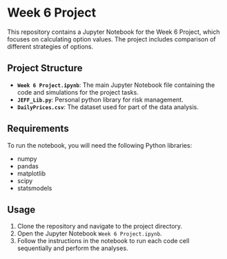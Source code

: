 # Week 6 Project

This repository contains a Jupyter Notebook for the Week 6 Project, which focuses on calculating option values. The project includes comparison of different strategies of options.

## Project Structure

- **`Week 6 Project.ipynb`**: The main Jupyter Notebook file containing the code and simulations for the project tasks.
- **`JEFF_Lib.py`**: Personal python library for risk management.
- **`DailyPrices.csv`**: The dataset used for part of the data analysis.

## Requirements

To run the notebook, you will need the following Python libraries:

- numpy
- pandas
- matplotlib
- scipy
- statsmodels

## Usage

1. Clone the repository and navigate to the project directory.
2. Open the Jupyter Notebook `Week 6 Project.ipynb`.
3. Follow the instructions in the notebook to run each code cell sequentially and perform the analyses.
